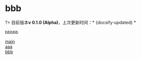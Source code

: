 # bbb

?> 目前版本**v 0.1.0 (Alpha)**，上次更新时间：* {docsify-updated} *

bbbbb

[main](/)  
[aaa](aa)  
[bbb](bb)
